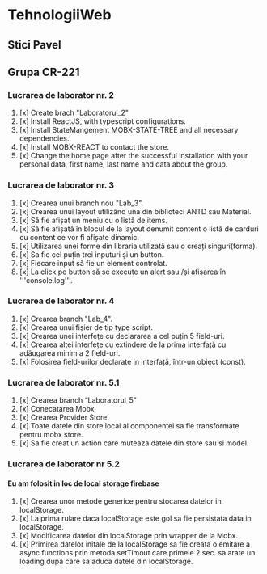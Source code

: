 # TehnologiiWeb

## Stici Pavel
## Grupa CR-221

### Lucrarea de laborator nr. 2

1. [x] Create brach "Laboratorul_2" 
2. [x] Install ReactJS, with typescript configurations.  
3. [x] Install StateMangement MOBX-STATE-TREE and all necessary dependencies.  
4. [x] Install MOBX-REACT to contact the store.  
5. [x] Change the home page after the successful installation with your personal data, first name, last name and data about the group.

### Lucrarea de laborator nr. 3

1. [x] Crearea unui branch nou "Lab_3".
2. [x] Crearea unui layout utilizând una din biblioteci ANTD sau Material.
3. [x] Să fie afișat un meniu cu o listă de items. 
4. [x] Să fie afișată în blocul de la layout denumit content o listă de carduri cu content ce vor fi afișate dinamic. 
5. [x] Utilizarea unei forme din libraria utilizată sau o creați singuri(forma). 
6. [x] Sa fie cel puțin trei inputuri și un button. 
7. [x] Fiecare input să fie un element controlat. 
8. [x] La click pe button să se execute un alert sau /și afișarea în '''console.log'''.

### Lucrarea de laborator nr. 4
1. [x] Crearea branch "Lab_4". 
2. [x] Crearea unui fișier de tip type script. 
3. [x] Crearea unei interfețe cu declararea a cel puțin 5 field-uri.
4. [x] Crearea altei interfețe cu extindere de la prima interfață cu adăugarea minim a 2 field-uri.
5. [x] Folosirea field-urilor declarate in interfață, într-un obiect (const).

### Lucrarea de laborator nr. 5.1
1. [x] Crearea branch “Laboratorul_5” 
2. [x] Conecatarea Mobx 
3. [x] Crearea Provider Store 
4. [x] Toate datele din store local al componentei sa fie transformate pentru mobx store.       
5. [x] Sa fie creat un action care muteaza datele din store sau si model.

### Lucrarea de laborator nr 5.2
#### Eu am folosit in loc de local storage firebase
1. [x] Crearea unor metode generice pentru stocarea datelor in localStorage. 
2. [x] La prima rulare daca localStorage este gol sa fie persistata data in localStorage. 
3. [x] Modificarea datelor din localStorage prin wrapper de la Mobx. 
4. [x] Primirea datelor initale de la localStorage sa fie creata o emitare a async functions prin metoda setTimout care primele 2 sec. sa arate un loading dupa care sa aduca datele din localStorage.